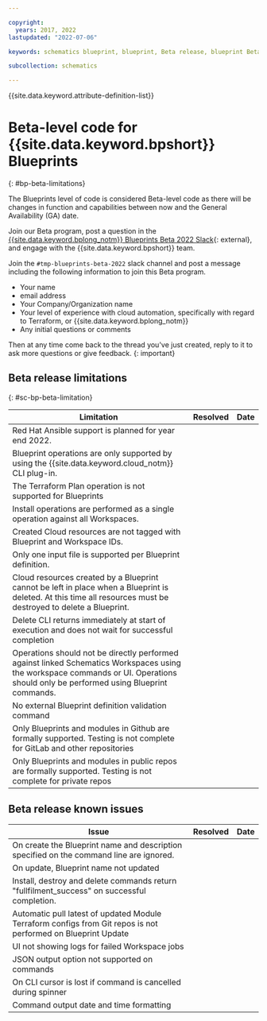 ```yaml
---

copyright:
  years: 2017, 2022
lastupdated: "2022-07-06"

keywords: schematics blueprint, blueprint, Beta release, blueprint Beta release

subcollection: schematics

---
```


{{site.data.keyword.attribute-definition-list}}

# Beta-level code for {{site.data.keyword.bpshort}} Blueprints
{: #bp-beta-limitations}

The Blueprints level of code is considered Beta-level code as there will be changes in function and capabilities between now and the General Availability (GA) date.

Join our Beta program, post a question in the [{{site.data.keyword.bplong_notm}} Blueprints Beta 2022 Slack](https://ibm-cloud-schematics.slack.com/archives/C03MPHXKYRZ){: external}, and engage with the {{site.data.keyword.bpshort}} team.

Join the `#tmp-blueprints-beta-2022` slack channel and post a message including the following information to join this Beta program.

- Your name
- email address
- Your Company/Organization name
- Your level of experience with cloud automation, specifically with regard to Terraform, or {{site.data.keyword.bplong_notm}}
- Any initial questions or comments

Then at any time come back to the thread you've just created, reply to it to ask more questions or give feedback.
{: important}

## Beta release limitations 
{: #sc-bp-beta-limitation}


|  Limitation | Resolved | Date |
| --- |--- | --- | 
| Red Hat Ansible support is planned for year end 2022.  | | | 
| Blueprint operations are only supported by using the {{site.data.keyword.cloud_notm}} CLI plug-in.  | | | 
| The Terraform Plan operation is not supported for Blueprints | | | 
| Install operations are performed as a single operation against all Workspaces.  | | | 
| Created Cloud resources are not tagged with Blueprint and Workspace IDs. | | | 
| Only one input file is supported per Blueprint definition. | | |
| Cloud resources created by a Blueprint cannot be left in place when a Blueprint is deleted. At this time all resources must be destroyed to delete a Blueprint.  | | |  
| Delete CLI returns immediately at start of execution and does not wait for successful completion | | | 
| Operations should not be directly performed against linked Schematics Workspaces using the workspace commands or UI. Operations should only be performed using Blueprint commands.    | | |
| No external Blueprint definition validation command | | | 
| Only Blueprints and modules in Github are formally supported. Testing is not complete for GitLab and other repositories | | | 
| Only Blueprints and modules in public repos are formally supported. Testing is not complete for private repos | | | 



## Beta release known issues 

| Issue | Resolved | Date |
| --- |--- | --- | 
| On create the Blueprint name and description specified on the command line are ignored. | | |
| On update, Blueprint name not updated | | |  
| Install, destroy and delete commands return "fullfilment_success" on successful completion.  | | | 
| Automatic pull latest of updated Module Terraform configs from Git repos is not performed on Blueprint Update | | | 
| UI not showing logs for failed Workspace jobs | | | 
| JSON output option not supported on commands | | |   
| On CLI cursor is lost if command is cancelled during spinner | | | 
| Command output date and time formatting | | | 